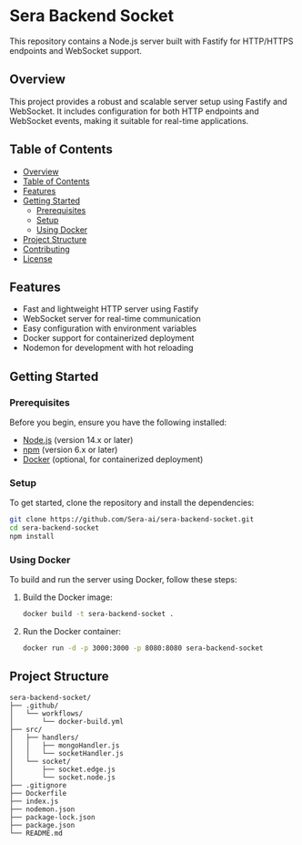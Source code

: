 # Sera Backend Socket

This repository contains a Node.js server built with Fastify for HTTP/HTTPS endpoints and WebSocket support.

## Overview

This project provides a robust and scalable server setup using Fastify and WebSocket. It includes configuration for both HTTP endpoints and WebSocket events, making it suitable for real-time applications.

## Table of Contents

- [Overview](#overview)
- [Table of Contents](#table-of-contents)
- [Features](#features)
- [Getting Started](#getting-started)
  - [Prerequisites](#prerequisites)
  - [Setup](#setup)
  - [Using Docker](#using-docker)
- [Project Structure](#project-structure)
- [Contributing](#contributing)
- [License](#license)

## Features

- Fast and lightweight HTTP server using Fastify
- WebSocket server for real-time communication
- Easy configuration with environment variables
- Docker support for containerized deployment
- Nodemon for development with hot reloading

## Getting Started

### Prerequisites

Before you begin, ensure you have the following installed:

- [Node.js](https://nodejs.org/) (version 14.x or later)
- [npm](https://www.npmjs.com/) (version 6.x or later)
- [Docker](https://www.docker.com/) (optional, for containerized deployment)

### Setup

To get started, clone the repository and install the dependencies:

```bash
git clone https://github.com/Sera-ai/sera-backend-socket.git
cd sera-backend-socket
npm install
```
### Using Docker

To build and run the server using Docker, follow these steps:

1.  Build the Docker image:
    ```bash
    docker build -t sera-backend-socket .
    ``` 
2.  Run the Docker container:
    ```bash    
    docker run -d -p 3000:3000 -p 8080:8080 sera-backend-socket
    ``` 

## Project Structure

    sera-backend-socket/
    ├── .github/
    │   └── workflows/
    │       └── docker-build.yml
    ├── src/
    │   ├── handlers/
    │   │   ├── mongoHandler.js
    │   │   └── socketHandler.js
    │   └── socket/
    │       ├── socket.edge.js
    │       └── socket.node.js
    ├── .gitignore
    ├── Dockerfile
    ├── index.js
    ├── nodemon.json
    ├── package-lock.json
    ├── package.json
    └── README.md
